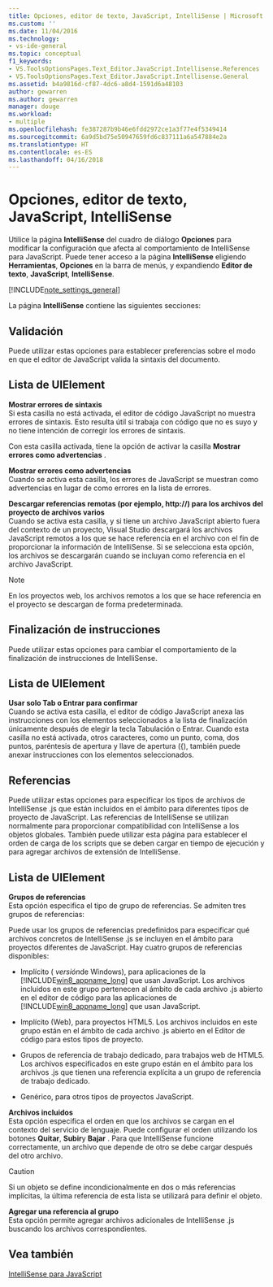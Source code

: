 ```yaml
---
title: Opciones, editor de texto, JavaScript, IntelliSense | Microsoft Docs
ms.custom: ''
ms.date: 11/04/2016
ms.technology:
- vs-ide-general
ms.topic: conceptual
f1_keywords:
- VS.ToolsOptionsPages.Text_Editor.JavaScript.Intellisense.References
- VS.ToolsOptionsPages.Text_Editor.JavaScript.Intellisense.General
ms.assetid: b4a9816d-cf87-4dc6-a8d4-1591d6a48103
author: gewarren
ms.author: gewarren
manager: douge
ms.workload:
- multiple
ms.openlocfilehash: fe387287b9b46e6fdd2972ce1a3f77e4f5349414
ms.sourcegitcommit: 6a9d5bd75e50947659fd6c837111a6a547884e2a
ms.translationtype: HT
ms.contentlocale: es-ES
ms.lasthandoff: 04/16/2018
---
```

# <a name="options-text-editor-javascript-intellisense"></a>Opciones, editor de texto, JavaScript, IntelliSense
Utilice la página **IntelliSense** del cuadro de diálogo **Opciones** para modificar la configuración que afecta al comportamiento de IntelliSense para JavaScript. Puede tener acceso a la página **IntelliSense** eligiendo **Herramientas**, **Opciones** en la barra de menús, y expandiendo **Editor de texto**, **JavaScript**, **IntelliSense**.  
  
[!INCLUDE[note_settings_general](../../data-tools/includes/note_settings_general_md.md)]  
  
La página **IntelliSense** contiene las siguientes secciones:  
  
## <a name="validation"></a>Validación  
 Puede utilizar estas opciones para establecer preferencias sobre el modo en que el editor de JavaScript valida la sintaxis del documento.  
  
## <a name="uielement-list"></a>Lista de UIElement  
 **Mostrar errores de sintaxis**  
 Si esta casilla no está activada, el editor de código JavaScript no muestra errores de sintaxis. Esto resulta útil si trabaja con código que no es suyo y no tiene intención de corregir los errores de sintaxis.  
  
 Con esta casilla activada, tiene la opción de activar la casilla **Mostrar errores como advertencias** .  
  
 **Mostrar errores como advertencias**  
 Cuando se activa esta casilla, los errores de JavaScript se muestran como advertencias en lugar de como errores en la lista de errores.  
  
 **Descargar referencias remotas (por ejemplo, http://) para los archivos del proyecto de archivos varios**  
 Cuando se activa esta casilla, y si tiene un archivo JavaScript abierto fuera del contexto de un proyecto, Visual Studio descargará los archivos JavaScript remotos a los que se hace referencia en el archivo con el fin de proporcionar la información de IntelliSense. Si se selecciona esta opción, los archivos se descargarán cuando se incluyan como referencia en el archivo JavaScript.  
  
> [!NOTE]
>  En los proyectos web, los archivos remotos a los que se hace referencia en el proyecto se descargan de forma predeterminada.  
  
## <a name="statement-completion"></a>Finalización de instrucciones  
 Puede utilizar estas opciones para cambiar el comportamiento de la finalización de instrucciones de IntelliSense.  
  
## <a name="uielement-list"></a>Lista de UIElement  
 **Usar solo Tab o Entrar para confirmar**  
 Cuando se activa esta casilla, el editor de código JavaScript anexa las instrucciones con los elementos seleccionados a la lista de finalización únicamente después de elegir la tecla Tabulación o Entrar. Cuando esta casilla no está activada, otros caracteres, como un punto, coma, dos puntos, paréntesis de apertura y llave de apertura ({), también puede anexar instrucciones con los elementos seleccionados.  
  
## <a name="references"></a>Referencias  
 Puede utilizar estas opciones para especificar los tipos de archivos de IntelliSense .js que están incluidos en el ámbito para diferentes tipos de proyecto de JavaScript. Las referencias de IntelliSense se utilizan normalmente para proporcionar compatibilidad con IntelliSense a los objetos globales. También puede utilizar esta página para establecer el orden de carga de los scripts que se deben cargar en tiempo de ejecución y para agregar archivos de extensión de IntelliSense.  
  
## <a name="uielement-list"></a>Lista de UIElement  
 **Grupos de referencias**  
 Esta opción especifica el tipo de grupo de referencias. Se admiten tres grupos de referencias:  
  
 Puede usar los grupos de referencias predefinidos para especificar qué archivos concretos de IntelliSense .js se incluyen en el ámbito para proyectos diferentes de JavaScript. Hay cuatro grupos de referencias disponibles:  
  
-   Implícito ( *versión*de Windows), para aplicaciones de la [!INCLUDE[win8_appname_long](../../debugger/includes/win8_appname_long_md.md)] que usan JavaScript. Los archivos incluidos en este grupo pertenecen al ámbito de cada archivo .js abierto en el editor de código para las aplicaciones de [!INCLUDE[win8_appname_long](../../debugger/includes/win8_appname_long_md.md)] que usan JavaScript.  
  
-   Implícito (Web), para proyectos HTML5. Los archivos incluidos en este grupo están en el ámbito de cada archivo .js abierto en el Editor de código para estos tipos de proyecto.  
  
-   Grupos de referencia de trabajo dedicado, para trabajos web de HTML5. Los archivos especificados en este grupo están en el ámbito para los archivos .js que tienen una referencia explícita a un grupo de referencia de trabajo dedicado.  
  
-   Genérico, para otros tipos de proyectos JavaScript.  
  
**Archivos incluidos**  
Esta opción especifica el orden en que los archivos se cargan en el contexto del servicio de lenguaje. Puede configurar el orden utilizando los botones **Quitar**, **Subir**y **Bajar** . Para que IntelliSense funcione correctamente, un archivo que depende de otro se debe cargar después del otro archivo.  
  
> [!CAUTION]
>  Si un objeto se define incondicionalmente en dos o más referencias implícitas, la última referencia de esta lista se utilizará para definir el objeto.  
  
**Agregar una referencia al grupo**  
Esta opción permite agregar archivos adicionales de IntelliSense .js buscando los archivos correspondientes.  
  
## <a name="see-also"></a>Vea también  
[IntelliSense para JavaScript](../../ide/javascript-intellisense.md)